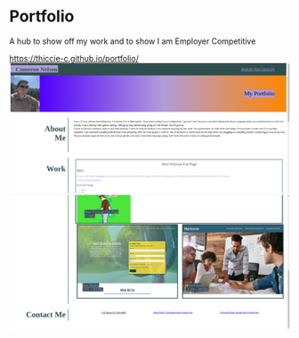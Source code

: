 # Portfolio
A hub to show off my work and to show I am Employer Competitive

https://thiccie-c.github.io/portfolio/
![This is ScreenShot 1](Screenshot%202021-12-05%2022.34.16.png)
![This is ScreenShot 2](Screenshot%202021-12-05%2022.34.51.png)

